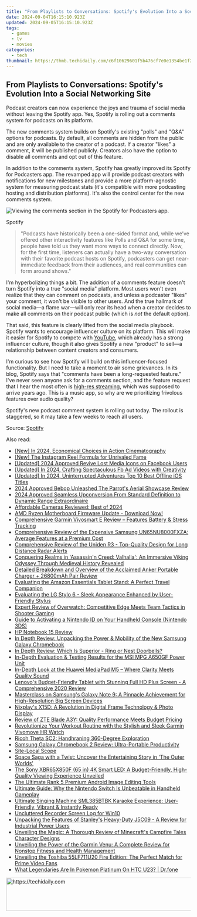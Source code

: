 ```yaml
---
title: "From Playlists to Conversations: Spotify's Evolution Into a Social Networking Site"
date: 2024-09-04T16:15:10.923Z
updated: 2024-09-05T16:15:10.923Z
tags:
  - games
  - tv
  - movies
categories:
  - tech
thumbnail: https://thmb.techidaily.com/c6f10629601f5b476cf7e0e1354be1f20022809935827a3c46079f0bf9d4fd5b.jpg
---
```


## From Playlists to Conversations: Spotify's Evolution Into a Social Networking Site

Podcast creators can now experience the joys and trauma of social media without leaving the Spotify app. Yes, Spotify is rolling out a comments system for podcasts on its platform.

 The new comments system builds on Spotify's existing "polls" and "Q&A" options for podcasts. By default, all comments are hidden from the public and are only available to the creator of a podcast. If a creator "likes" a comment, it will be published publicly. Creators also have the option to disable all comments and opt out of this feature.

 In addition to the comments system, Spotify has greatly improved its Spotify for Podcasters app. The revamped app will provide podcast creators with notifications for new milestones and provide a more platform-agnostic system for measuring podcast stats (it's compatible with more podcasting hosting and distribution platforms). It's also the control center for the new comments system.

![Viewing the comments section in the Spotify for Podcasters app.](https://static1.howtogeekimages.com/wordpress/wp-content/uploads/2024/07/13-1.jpg) 

Spotify

> "Podcasts have historically been a one-sided format and, while we’ve offered other interactivity features like Polls and Q&A for some time, people have told us they want more ways to connect directly. Now, for the first time, listeners can actually have a two-way conversation with their favorite podcast hosts on Spotify, podcasters can get near-immediate feedback from their audiences, and real communities can form around shows."

 I'm hyperbolizing things a bit. The addition of a comments feature doesn't turn Spotify into a true "social media" platform. Most users won't even realize that they can comment on podcasts, and unless a podcaster "likes" your comment, it won't be visible to other users. And the true hallmark of social media—a flame war—will only rear its head when a creator decides to make all comments on their podcast public (which is _not_ the default option).

 That said, this feature is clearly lifted from the social media playbook. Spotify wants to encourage influencer culture on its platform. This will make it easier for Spotify to compete with [YouTube](https://fox-cloud.techidaily.com/updated-mastering-overloaded-tiktok-saves-a-guide-to-editing-and-streamlining/), which already has a strong influencer culture, though it also gives Spotify a new "product" to sell—a relationship between content creators and consumers.

 I'm curious to see how Spotify will build on this influencer-focused functionality. But I need to take a moment to air some grievances. In its blog, Spotify says that "comments have been a long-requested feature." I've never seen anyone ask for a comments section, and the feature request that I hear the most often is [high-res streaming](https://sim-unlock.techidaily.com/in-2024-android-unlock-code-sim-unlock-your-honor-magic-5-pro-phone-and-remove-locked-screen-by-drfone-android/), which was supposed to arrive years ago. This is a music app, so why are we prioritizing frivolous features over audio quality?

 Spotify's new podcast comment system is rolling out today. The rollout is staggered, so it may take a few weeks to reach all users.

 Source: [Spotify](https://newsroom.spotify.com/2024-07-09/podcast-app-comments-update/)

<ins class="adsbygoogle"
     style="display:block"
     data-ad-format="autorelaxed"
     data-ad-client="ca-pub-7571918770474297"
     data-ad-slot="1223367746"></ins>



<ins class="adsbygoogle"
     style="display:block"
     data-ad-client="ca-pub-7571918770474297"
     data-ad-slot="8358498916"
     data-ad-format="auto"
     data-full-width-responsive="true"></ins>

<span class="atpl-alsoreadstyle">Also read:</span>
<div><ul>
<li><a href="https://fox-links.techidaily.com/new-in-2024-economical-choices-in-action-cinematography/"><u>[New] In 2024, Economical Choices in Action Cinematography</u></a></li>
<li><a href="https://instagram-clips.techidaily.com/new-the-instagram-reel-formula-for-unrivaled-fame/"><u>[New] The Instagram Reel Formula for Unrivaled Fame</u></a></li>
<li><a href="https://facebook-videos.techidaily.com/updated-2024-approved-revive-lost-media-icons-on-facebook-users/"><u>[Updated] 2024 Approved  Revive Lost Media Icons on Facebook Users</u></a></li>
<li><a href="https://facebook-video-content.techidaily.com/updated-in-2024-crafting-spectaculous-fb-ad-videos-with-creativity/"><u>[Updated] In 2024, Crafting Spectaculous Fb Ad Videos with Creativity</u></a></li>
<li><a href="https://on-screen-recording.techidaily.com/updated-in-2024-uninterrupted-adventures-top-10-best-offline-ios-titles/"><u>[Updated] In 2024, Uninterrupted Adventures  Top 10 Best Offline iOS Titles</u></a></li>
<li><a href="https://fox-boxes.techidaily.com/2024-approved-bebop-unleashed-the-parrots-aerial-showcase-review/"><u>2024 Approved  Bebop Unleashed  The Parrot's Aerial Showcase Review</u></a></li>
<li><a href="https://extra-approaches.techidaily.com/2024-approved-seamless-upconversion-from-standard-definition-to-dynamic-range-extraordinaire/"><u>2024 Approved  Seamless Upconversion From Standard Definition to Dynamic Range Extraordinaire</u></a></li>
<li><a href="https://buynow-help.techidaily.com/affordable-cameras-reviewed-best-of-2024/"><u>Affordable Cameras Reviewed: Best of 2024</u></a></li>
<li><a href="https://hardware-updates.techidaily.com/1722974622026-amd-ryzen-motherboard-firmware-update-download-now/"><u>AMD Ryzen Motherboard Firmware Update - Download Now!</u></a></li>
<li><a href="https://buynow-help.techidaily.com/comprehensive-garmin-vivosmart-e-review-features-battery-and-stress-tracking/"><u>Comprehensive Garmin Vivosmart E Review – Features Battery & Stress Tracking</u></a></li>
<li><a href="https://buynow-help.techidaily.com/comprehensive-review-of-the-expensive-samsung-un65nu8000fxza-average-features-at-a-premium-cost/"><u>Comprehensive Review of the Expensive Samsung UN65NU8000FXZA: Average Features at a Premium Cost</u></a></li>
<li><a href="https://buynow-help.techidaily.com/comprehensive-review-of-the-uniden-r3-top-quality-design-for-long-distance-radar-alerts/"><u>Comprehensive Review of the Uniden R3 - Top-Quality Design for Long Distance Radar Alerts</u></a></li>
<li><a href="https://buynow-help.techidaily.com/conquering-realms-in-assassinn-creed-valhalla-an-immersive-viking-odyssey-through-medieval-history-revealed/"><u>Conquering Realms in 'Assassin'n Creed: Valhalla': An Immersive Viking Odyssey Through Medieval History Revealed</u></a></li>
<li><a href="https://buynow-help.techidaily.com/detailed-breakdown-and-overview-of-the-acclaimed-anker-portable-charger-plus-26800mah-pair-review/"><u>Detailed Breakdown and Overview of the Acclaimed Anker Portable Charger + 26800mAh Pair Review</u></a></li>
<li><a href="https://buynow-help.techidaily.com/evaluating-the-amazon-essentials-tablet-stand-a-perfect-travel-companion/"><u>Evaluating the Amazon Essentials Tablet Stand: A Perfect Travel Companion</u></a></li>
<li><a href="https://buynow-help.techidaily.com/evaluating-the-lg-stylo-6-sleek-appearance-enhanced-by-user-friendly-stylus/"><u>Evaluating the LG Stylo 6 - Sleek Appearance Enhanced by User-Friendly Stylus</u></a></li>
<li><a href="https://buynow-help.techidaily.com/expert-review-of-overwatch-competitive-edge-meets-team-tactics-in-shooter-gaming/"><u>Expert Review of Overwatch: Competitive Edge Meets Team Tactics in Shooter Gaming</u></a></li>
<li><a href="https://buynow-help.techidaily.com/guide-to-activating-a-nintendo-id-on-your-handheld-console-nintendo-3ds/"><u>Guide to Activating a Nintendo ID on Your Handheld Console (Nintendo 3DS)</u></a></li>
<li><a href="https://buynow-help.techidaily.com/hp-notebook-15-review/"><u>HP Notebook 15 Review</u></a></li>
<li><a href="https://buynow-help.techidaily.com/in-depth-review-unpacking-the-power-and-mobility-of-the-new-samsung-galaxy-chromebook/"><u>In Depth Review: Unpacking the Power & Mobility of the New Samsung Galaxy Chromebook</u></a></li>
<li><a href="https://buynow-help.techidaily.com/in-depth-review-which-is-superior-ring-or-nest-doorbells/"><u>In Depth Review: Which Is Superior - Ring or Nest Doorbells?</u></a></li>
<li><a href="https://hardware-reviews.techidaily.com/in-depth-evaluation-and-testing-results-for-the-msi-mpg-a650gf-power-unit/"><u>In-Depth Evaluation & Testing Results for the MSI MPG A650GF Power Unit</u></a></li>
<li><a href="https://buynow-help.techidaily.com/in-depth-look-at-the-huawei-mediapad-m5-where-clarity-meets-quality-sound/"><u>In-Depth Look at the Huawei MediaPad M5 – Where Clarity Meets Quality Sound</u></a></li>
<li><a href="https://buynow-help.techidaily.com/lenovos-budget-friendly-tablet-with-stunning-full-hd-plus-screen-a-comprehensive-2020-review/"><u>Lenovo's Budget-Friendly Tablet with Stunning Full HD Plus Screen - A Comprehensive 2020 Review</u></a></li>
<li><a href="https://buynow-help.techidaily.com/masterclass-on-samsungs-galaxy-note-9-a-pinnacle-achievement-for-high-resolution-big-screen-devices/"><u>Masterclass on Samsung's Galaxy Note 9: A Pinnacle Achievement for High-Resolution Big Screen Devices</u></a></li>
<li><a href="https://buynow-help.techidaily.com/nixplays-x15d-a-revolution-in-digital-frame-technology-and-photo-display/"><u>Nixplay's X15D: A Revolution in Digital Frame Technology & Photo Display</u></a></li>
<li><a href="https://buynow-help.techidaily.com/review-of-zte-blade-a3y-quality-performance-meets-budget-pricing/"><u>Review of ZTE Blade A3Y: Quality Performance Meets Budget Pricing</u></a></li>
<li><a href="https://buynow-help.techidaily.com/revolutionize-your-workout-routine-with-the-stylish-and-sleek-garmin-vivomove-hr-watch/"><u>Revolutionize Your Workout Routine with the Stylish and Sleek Garmin Vivomove HR Watch</u></a></li>
<li><a href="https://buynow-help.techidaily.com/ricoh-theta-sc2-handhraning-360-degree-exploration/"><u>Ricoh Theta SC2: Handhraning 360-Degree Exploration</u></a></li>
<li><a href="https://buynow-help.techidaily.com/samsung-galaxy-chromebook-2-review-ultra-portable-productivity/"><u>Samsung Galaxy Chromebook 2 Review: Ultra-Portable Productivity</u></a></li>
<li><a href="https://buynow-help.techidaily.com/site-local-scope/"><u>Site-Local Scope</u></a></li>
<li><a href="https://buynow-help.techidaily.com/space-saga-with-a-twist-uncover-the-entertaining-story-in-the-outer-worlds/"><u>Space Saga with a Twist: Uncover the Entertaining Story in 'The Outer Worlds'</u></a></li>
<li><a href="https://buynow-help.techidaily.com/the-sony-xbr65x850f-65-in-4k-smart-led-a-budget-friendly-high-quality-viewing-experience-unveiled/"><u>The Sony XBR65X850F (65 in) 4K Smart LED: A Budget-Friendly, High-Quality Viewing Experience Unveiled</u></a></li>
<li><a href="https://extra-lessons.techidaily.com/the-ultimate-rank-5-premium-android-image-editing-tools/"><u>The Ultimate Rank  5 Premium Android Image Editing Tools</u></a></li>
<li><a href="https://buynow-help.techidaily.com/ultimate-guide-why-the-nintendo-switch-is-unbeatable-in-handheld-gameplay/"><u>Ultimate Guide: Why the Nintendo Switch Is Unbeatable in Handheld Gameplay</u></a></li>
<li><a href="https://buynow-help.techidaily.com/ultimate-singing-machine-sml385btbk-karaoke-experience-user-friendly-vibrant-and-instantly-ready/"><u>Ultimate Singing Machine SML385BTBK Karaoke Experience: User-Friendly, Vibrant & Instantly Ready</u></a></li>
<li><a href="https://remote-screen-capture.techidaily.com/uncluttered-recorder-screen-log-for-win10/"><u>Uncluttered Recorder  Screen Log for Win10</u></a></li>
<li><a href="https://buynow-help.techidaily.com/unpacking-the-features-of-stanleys-heavy-duty-j5c09-a-review-for-industrial-power-users/"><u>Unpacking the Features of Stanley's Heavy-Duty J5C09 - A Review for Industrial Power Users</u></a></li>
<li><a href="https://buynow-help.techidaily.com/unveiling-the-magic-a-thorough-review-of-minecrafts-campfire-tales-character-designs/"><u>Unveiling the Magic: A Thorough Review of Minecraft's Campfire Tales Character Designs</u></a></li>
<li><a href="https://buynow-help.techidaily.com/unveiling-the-power-of-the-garmin-venu-a-complete-review-for-nonstop-fitness-and-health-management/"><u>Unveiling the Power of the Garmin Venu: A Complete Review for Nonstop Fitness and Health Management</u></a></li>
<li><a href="https://buynow-help.techidaily.com/unveiling-the-toshiba-55lf711u20-fire-edition-the-perfect-match-for-prime-video-fans/"><u>Unveiling the Toshiba 55LF711U20 Fire Edition: The Perfect Match for Prime Video Fans</u></a></li>
<li><a href="https://android-pokemon-go.techidaily.com/what-legendaries-are-in-pokemon-platinum-on-htc-u23-drfone-by-drfone-virtual-android/"><u>What Legendaries Are In Pokemon Platinum On HTC U23? | Dr.fone</u></a></li>
</ul></div>

<!-- affiliate ads begin -->
<a href="https://aligracehair.sjv.io/c/5597632/2012420/19272" target="_top" id="2012420">
  <img src="//a.impactradius-go.com/display-ad/19272-2012420" border="0" alt="https://techidaily.com" width="728" height="90"/>
</a>
<img height="0" width="0" src="https://aligracehair.sjv.io/i/5597632/2012420/19272" style="position:absolute;visibility:hidden;" border="0" />
<!-- affiliate ads end -->